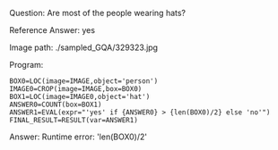 Question: Are most of the people wearing hats?

Reference Answer: yes

Image path: ./sampled_GQA/329323.jpg

Program:

```
BOX0=LOC(image=IMAGE,object='person')
IMAGE0=CROP(image=IMAGE,box=BOX0)
BOX1=LOC(image=IMAGE0,object='hat')
ANSWER0=COUNT(box=BOX1)
ANSWER1=EVAL(expr="'yes' if {ANSWER0} > {len(BOX0)/2} else 'no'")
FINAL_RESULT=RESULT(var=ANSWER1)
```
Answer: Runtime error: 'len(BOX0)/2'

